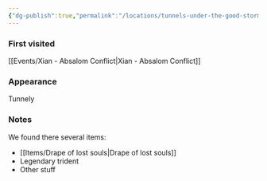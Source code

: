 ```yaml
---
{"dg-publish":true,"permalink":"/locations/tunnels-under-the-good-storm-giant-tribe/","tags":["location"],"noteIcon":"location","updated":"2024-01-06T14:22:31.610+01:00"}
---
```


### First visited
[[Events/Xian - Absalom Conflict\|Xian - Absalom Conflict]]
### Appearance
Tunnely
### Notes
We found there several items:
- [[Items/Drape of lost souls\|Drape of lost souls]]
- Legendary trident
- Other stuff